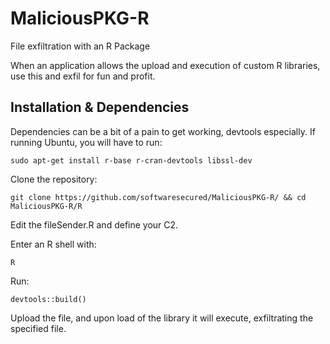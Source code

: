 # MaliciousPKG-R
File exfiltration with an R Package

When an application allows the upload and execution of custom R libraries, use this and exfil for fun and profit. 

## Installation & Dependencies

Dependencies can be a bit of a pain to get working, devtools especially. If running Ubuntu, you will have to run:

`sudo apt-get install r-base r-cran-devtools libssl-dev`

Clone the repository:

`git clone https://github.com/softwaresecured/MaliciousPKG-R/ && cd MaliciousPKG-R/R`

Edit the fileSender.R and define your C2.

Enter an R shell with:

`R`

Run:

`devtools::build()`

Upload the file, and upon load of the library it will execute, exfiltrating the specified file. 



